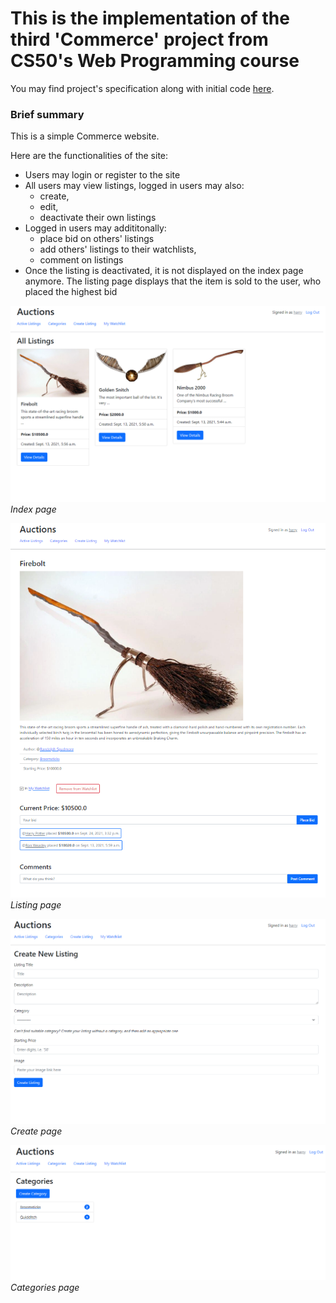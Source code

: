# This is the implementation of the third 'Commerce' project from CS50's Web Programming course

You may find project's specification along with initial code [here](https://cs50.harvard.edu/web/2020/projects/2/commerce/ "CS50's site").

### Brief summary

This is a simple Commerce website.

Here are the functionalities of the site:
* Users may login or register to the site
* All users may view listings, logged in users may also:
    - create,
    - edit,
    - deactivate their own listings
* Logged in users may addititonally:
    - place bid on others' listings
    - add others' listings to their watchlists,
    - comment on listings
* Once the listing is deactivated, it is not displayed on the index page anymore. The listing page displays that the item is sold to the user, who placed the highest bid


![Index page](https://github.com/temirlanmur/project-2/blob/main/README-images/index-page.png)
*Index page*




![Listing page](https://github.com/temirlanmur/project-2/blob/main/README-images/listing-page.png)
*Listing page*




![Create page](https://github.com/temirlanmur/project-2/blob/main/README-images/create-page.png)
*Create page*




![Categories page](https://github.com/temirlanmur/project-2/blob/main/README-images/categories-page.png)
*Categories page*
